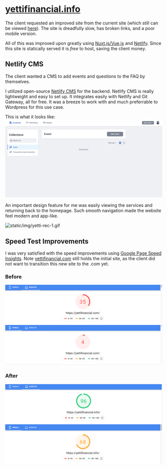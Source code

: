 # [yettifinancial.info](https://yettifinancial.info)

The client requested an improved site from the current site (which still can be viewed [here](https://yettifinancial.com)). The site is dreadfully slow, has broken links, and a poor mobile version.

All of this was improved upon greatly using [Nuxt.js/Vue.js](https://nuxtjs.org) and [Netlify](https://netlify.com). Since this site is statically served it is _free_ to host, saving the client money.

## Netlify CMS

The client wanted a CMS to add events and questions to the FAQ by themselves.

I utilized open-source [Netlify CMS](https://www.netlifycms.org/) for the backend. Netlify CMS is really lightweight and easy to set up. It integrates easily with Netlify and Git Gateway, all for free. It was a breeze to work with and much preferrable to Wordpress for this use case.

This is what it looks like:
![](static/img/netlify-cms-screenshot.png)

An important design feature for me was easily viewing the services and returning back to the homepage. Such smooth navigation made the website feel modern and app-like.

<img src="static/img/yetti-rec-1.gif" alt="static/img/yetti-rec-1.gif" width="200px" />

## Speed Test Improvements

I was very satisfied with the speed improvements using [Google Page Speed Insights](https://developers.google.com/speed/pagespeed/insights/). Note [yettifinancial.com](https://yettifinancial.com) still holds the initial site, as the client did not want to transition this new site to the .com yet.

### Before

![](static/img/yetti-com-speed-desktop.png)
![](static/img/yetti-com-speed-mobile.png)

### After

![](static/img/yetti-info-speed-desktop.png)
![](static/img/yetti-info-speed-mobile.png)
